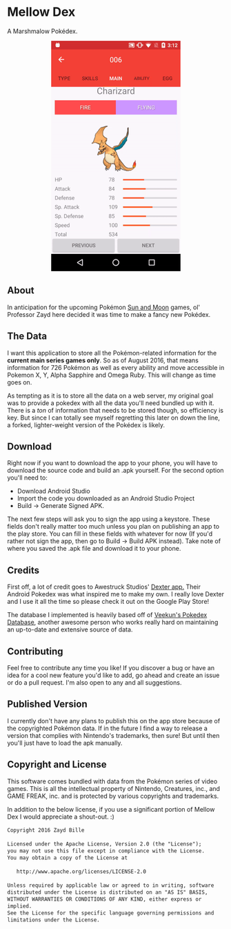 # Mellow Dex

A Marshmalow Pokédex.

<p align="center">
<img style="display:inline; margin: 0 auto;" src="https://raw.githubusercontent.com/Zayd-Waves/mellow-dex/master/screenshots/charizard.gif">
</p>

## About
In anticipation for the upcoming Pokémon [Sun and Moon](http://www.serebii.net/sunmoon/) games, ol' Professor Zayd here decided it was time to make a fancy new Pokédex.

## The Data
I want this application to store all the Pokémon-related information for the **current main series games only**. So as of August 2016, that means information for 726 Pokémon as well as every ability and move accessible in Pokemon X, Y, Alpha Sapphire and Omega Ruby. This will change as time goes on.

As tempting as it is to store all the data on a web server, my original goal was to provide a pokedex with all the data you'll need bundled up with it. There is a *ton* of information that needs to be stored though, so efficiency is key. But since I can totally see myself regretting this later on down the line, a forked, lighter-weight version of the Pokédex is likely.

## Download
Right now if you want to download the app to your phone, you will have to download the source code and build an .apk yourself. For the second option you'll need to:
* Download Android Studio
* Import the code you downloaded as an Android Studio Project
* Build -> Generate Signed APK.

The next few steps will ask you to sign the app using a keystore. These fields don't really matter too much unless you plan on publishing an app to the play store. You can fill in these fields with whatever for now (If you'd rather not sign the app, then go to Build -> Build APK instead). Take note of where you saved the .apk file and download it to your phone.

## Credits
First off, a lot of credit goes to Awestruck Studios' [Dexter app.](https://play.google.com/store/apps/details?id=com.awestruckstudios.pkmn&hl=en) Their Android Pokedex was what inspired me to make my own. I really love Dexter and I use it all the time so please check it out on the Google Play Store!

The database I implemented is heavily based off of [Veekun's Pokedex Database](https://github.com/veekun/pokedex), another awesome person who works really hard on maintaining an up-to-date and extensive source of data.

## Contributing
Feel free to contribute any time you like! If you discover a bug or have an idea for a cool new feature you'd like to add, go ahead and create an issue or do a pull request. I'm also open to any and all suggestions.

## Published Version
I currently don't have any plans to publish this on the app store because of the copyrighted Pokémon data. If in the future I find a way to release a version that complies with Nintendo's trademarks, then sure! But until then you'll just have to load the apk manually.

## Copyright and License
This software comes bundled with data from the Pokémon series of video games. This is all the intellectual property of Nintendo, Creatures, inc., and GAME FREAK, inc. and is protected by various copyrights and trademarks.

In addition to the below license, if you use a significant portion of Mellow Dex I would appreciate a shout-out. :)

    Copyright 2016 Zayd Bille

    Licensed under the Apache License, Version 2.0 (the "License");
    you may not use this file except in compliance with the License.
    You may obtain a copy of the License at

       http://www.apache.org/licenses/LICENSE-2.0

    Unless required by applicable law or agreed to in writing, software
    distributed under the License is distributed on an "AS IS" BASIS,
    WITHOUT WARRANTIES OR CONDITIONS OF ANY KIND, either express or implied.
    See the License for the specific language governing permissions and
    limitations under the License.
